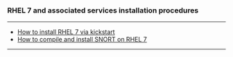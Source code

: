### RHEL 7 and associated services installation procedures
- - - -
- [How to install RHEL 7 via kickstart](https://github.com/nomorespice/rhel7-howto/wiki/How-to-install-RHEL-7-via-kickstart)
- [How to compile and install SNORT on RHEL 7](https://github.com/nomorespice/rhel7-howto/wiki/How-to-compile-and-install-SNORT-on-RHEL-7)
- - - -
